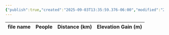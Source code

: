 ```yaml
---
{"publish":true,"created":"2025-09-03T13:35:59.376-06:00","modified":"2025-09-03T14:48:53.980-06:00","published":"2025-09-03T14:48:53.980-06:00","tags":["route"],"cssclasses":"","elevation":null,"region":"Skoki","location":null,"DWYT":"Don’t do","Kane":null,"completed":true}
---
```



| file name | People | Distance (km) | Elevation Gain (m) |
| --------- | ------ | ------------- | ------------------ |
